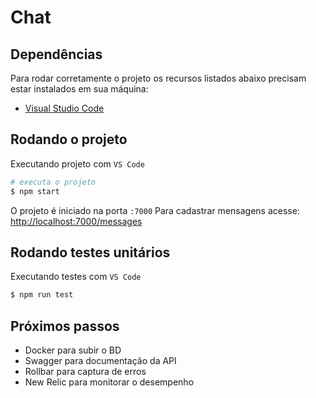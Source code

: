 # Chat

## Dependências

Para rodar corretamente o projeto os recursos listados abaixo precisam estar instalados em sua máquina:

- [Visual Studio Code](https://code.visualstudio.com/download)

## Rodando o projeto

Executando projeto com `VS Code`

```bash
# executa o projeto  
$ npm start
```

O projeto é iniciado na porta `:7000` 
Para cadastrar mensagens acesse: [http://localhost:7000/messages](http://localhost:7000/messages/)


## Rodando testes unitários

Executando testes com `VS Code`
```bash
$ npm run test
```
## Próximos passos
- Docker para subir o BD
- Swagger para documentação da API
- Rollbar para captura de erros
- New Relic para monitorar o desempenho
